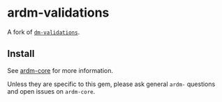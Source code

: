 # ardm-validations

A fork of [`dm-validations`](https://github.com/datamapper/dm-validations).

## Install

See [ardm-core](https://github.com/ar-dm/ardm-core) for more information.

Unless they are specific to this gem, please ask general `ardm-` questions
and open issues on `ardm-core`.
